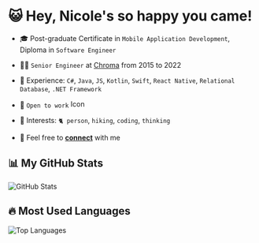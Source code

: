 # 😺 Hey, Nicole's so happy you came!

- 🎓 Post-graduate Certificate in `Mobile Application Development`, Diploma in `Software Engineer`
  
- 👩‍💻 `Senior Engineer` at [Chroma](https://www.chroma.com.cn/cn/index) from 2015 to 2022

- 💫 Experience: `C#`, `Java`, `JS`, `Kotlin`, `Swift`, `React Native`, `Relational Database`, `.NET Framework`

- 💭 `Open to work` <a href="https://www.linkedin.com/in/changqing-xia/"> <img src="https://github.com/nicolecxia/nicolecxia/blob/main/Linkedin-Logo.png" width="60" height="16" alt="Icon"></a>

- 🍄 Interests: `🐈 person`, `hiking`, `coding`, `thinking`
  
- 📮 Feel free to [**connect**](mailto:nicolecxia@outlook.com) with me
  


## 📊 My GitHub Stats
![GitHub Stats](https://github-readme-stats.vercel.app/api?username=nicolecxia&show_icons=true&theme=radical)

## 🔥 Most Used Languages
![Top Languages](https://github-readme-stats.vercel.app/api/top-langs/?username=nicolecxia&layout=compact)
